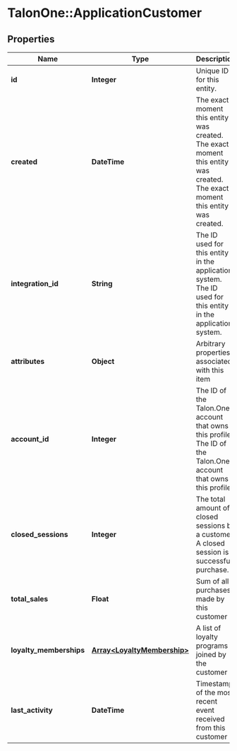 # TalonOne::ApplicationCustomer

## Properties
Name | Type | Description | Notes
------------ | ------------- | ------------- | -------------
**id** | **Integer** | Unique ID for this entity. | 
**created** | **DateTime** | The exact moment this entity was created. The exact moment this entity was created. The exact moment this entity was created. | 
**integration_id** | **String** | The ID used for this entity in the application system. The ID used for this entity in the application system. | 
**attributes** | **Object** | Arbitrary properties associated with this item | 
**account_id** | **Integer** | The ID of the Talon.One account that owns this profile. The ID of the Talon.One account that owns this profile. | 
**closed_sessions** | **Integer** | The total amount of closed sessions by a customer. A closed session is a successful purchase. | 
**total_sales** | **Float** | Sum of all purchases made by this customer | 
**loyalty_memberships** | [**Array&lt;LoyaltyMembership&gt;**](LoyaltyMembership.md) | A list of loyalty programs joined by the customer | [optional] 
**last_activity** | **DateTime** | Timestamp of the most recent event received from this customer | 



